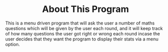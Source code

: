<h1 align='center'>About This Program</h1>
<p>
This is a menu driven program that will ask the user
a number of maths questions which will be given by
the user each round, and it will keep track of how
many questions the user got right or wrong each
round incase the user decides that they want the
program to display their stats via a menu option.
</p>